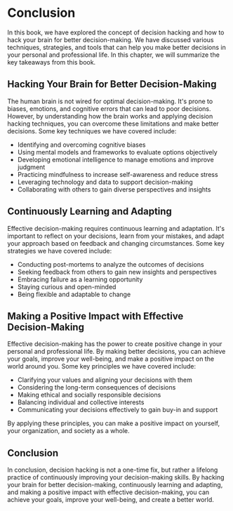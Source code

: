 # Conclusion

In this book, we have explored the concept of decision hacking and how to hack your brain for better decision-making. We have discussed various techniques, strategies, and tools that can help you make better decisions in your personal and professional life. In this chapter, we will summarize the key takeaways from this book.

Hacking Your Brain for Better Decision-Making
---------------------------------------------

The human brain is not wired for optimal decision-making. It's prone to biases, emotions, and cognitive errors that can lead to poor decisions. However, by understanding how the brain works and applying decision hacking techniques, you can overcome these limitations and make better decisions. Some key techniques we have covered include:

* Identifying and overcoming cognitive biases
* Using mental models and frameworks to evaluate options objectively
* Developing emotional intelligence to manage emotions and improve judgment
* Practicing mindfulness to increase self-awareness and reduce stress
* Leveraging technology and data to support decision-making
* Collaborating with others to gain diverse perspectives and insights

Continuously Learning and Adapting
----------------------------------

Effective decision-making requires continuous learning and adaptation. It's important to reflect on your decisions, learn from your mistakes, and adapt your approach based on feedback and changing circumstances. Some key strategies we have covered include:

* Conducting post-mortems to analyze the outcomes of decisions
* Seeking feedback from others to gain new insights and perspectives
* Embracing failure as a learning opportunity
* Staying curious and open-minded
* Being flexible and adaptable to change

Making a Positive Impact with Effective Decision-Making
-------------------------------------------------------

Effective decision-making has the power to create positive change in your personal and professional life. By making better decisions, you can achieve your goals, improve your well-being, and make a positive impact on the world around you. Some key principles we have covered include:

* Clarifying your values and aligning your decisions with them
* Considering the long-term consequences of decisions
* Making ethical and socially responsible decisions
* Balancing individual and collective interests
* Communicating your decisions effectively to gain buy-in and support

By applying these principles, you can make a positive impact on yourself, your organization, and society as a whole.

Conclusion
----------

In conclusion, decision hacking is not a one-time fix, but rather a lifelong practice of continuously improving your decision-making skills. By hacking your brain for better decision-making, continuously learning and adapting, and making a positive impact with effective decision-making, you can achieve your goals, improve your well-being, and create a better world.